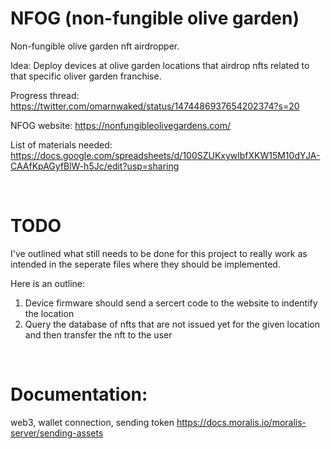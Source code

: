 # NFOG (non-fungible olive garden)
Non-fungible olive garden nft airdropper.

Idea: Deploy devices at olive garden locations that airdrop nfts related to that specific oliver garden franchise.

Progress thread: https://twitter.com/omarnwaked/status/1474486937654202374?s=20

NFOG website: https://nonfungibleolivegardens.com/

List of materials needed: https://docs.google.com/spreadsheets/d/100SZUKxywlbfXKW15M10dYJA-CAAfKpAGyfBlW-h5Jc/edit?usp=sharing

<br>


# TODO 

I've outlined what still needs to be done for this project to really work as intended in the seperate files where they should be implemented.

Here is an outline:
1. Device firmware should send a sercert code to the website to indentify the location
2. Query the database of nfts that are not issued yet for the given location and then transfer the nft to the user

<br>

# Documentation: 

web3, wallet connection, sending token
https://docs.moralis.io/moralis-server/sending-assets

